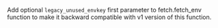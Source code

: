 Add optional `legacy_unused_envkey` first parameter to fetch.fetch_env function to make it backward compatible with v1 version of this function.
